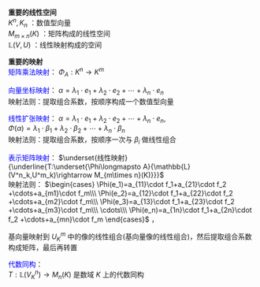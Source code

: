 **重要的线性空间**  
 $K^n,K_n$ ：数值型向量  
 $M_{m\times n}(K)$ ：矩阵构成的线性空间  
 $\mathbb{L}(V,U)$ ：线性映射构成的空间  
  
**重要的映射**  
<font color=blue>矩阵乘法映射</font>： $\Phi_A:K^n\longrightarrow K^m$   
  
<font color=blue>向量坐标映射</font>： $\alpha=\lambda_1\cdot e_1 + \lambda_2\cdot e_2 + \cdots + \lambda_n\cdot e_n$   
映射法则：提取组合系数，按顺序构成一个数值型向量  
  
<font color=blue>线性扩张映射</font>： $\alpha=\lambda_1\cdot e_1 + \lambda_2\cdot e_2 + \cdots + \lambda_n\cdot e_n,$   
 $\Phi(\alpha)=\lambda_1\cdot\beta_1 + \lambda_2\cdot\beta_2 + \cdots + \lambda_n\cdot\beta_n$   
映射法则：提取组合系数，按顺序一次与 $\beta_i$ 做线性组合  
  
<font color=blue>表示矩阵映射</font>： $\underset{线性映射}{\underline{T:\underset{\Phi\longmapsto A}{\mathbb{L}(V^n_k,U^m_k)\rightarrow M_{m\times n}(K)}}}$   
映射法则： $\begin{cases}  
\Phi(e_1)=a_{11}\cdot f_1+a_{21}\cdot f_2  
+\cdots+a_{m1}\cdot f_m\\\   
\Phi(e_2)=a_{12}\cdot f_1+a_{22}\cdot f_2  
+\cdots+a_{m2}\cdot f_m\\\   
\Phi(e_3)=a_{13}\cdot f_1+a_{23}\cdot f_2  
+\cdots+a_{m3}\cdot f_m\\\   
\cdots\\\   
\Phi(e_n)=a_{1n}\cdot f_1+a_{2n}\cdot f_2  
+\cdots+a_{mn}\cdot f_m  
\end{cases}$ ，  
  
基向量映射到 $U^m_K$ 中的像的线性组合(基向量像的线性组合)，然后提取组合系数构成矩阵，最后再转置  
  
<font color=blue>代数同构</font>：  
 $T:\mathbb{L}(V_K^n)\rightarrow M_n(K)$ 是数域 $K$ 上的代数同构  
